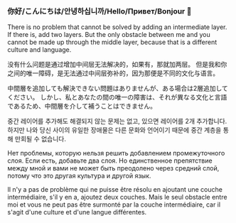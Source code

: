### 你好/こんにちは/안녕하십니까/Hello/Привет/Bonjour 👋

There is no problem that cannot be solved by adding an intermediate layer. If there is, add two layers.
But the only obstacle between me and you cannot be made up through the middle layer, because that is a different culture and language.

没有什么问题是通过增加中间层无法解决的，如果有，那就加两层。
但是我和你之间的唯一障碍，是无法通过中间层弥补的，因为那便是不同的文化与语言。

中間層を追加しても解決できない問題はありませんが、ある場合は2層追加してください。
しかし、私とあなたの間の唯一の障害は、それが異なる文化と言語であるため、中間層を介して補うことはできません。

중간 레이어를 추가해도 해결되지 않는 문제는 없고, 있으면 레이어를 2개 추가합니다.
하지만 나와 당신 사이의 유일한 장애물은 다른 문화와 언어이기 때문에 중간 계층을 통해 만회될 수 없습니다.

Нет проблемы, которую нельзя решить добавлением промежуточного слоя. Если есть, добавьте два слоя.
Но единственное препятствие между мной и вами не может быть преодолено через средний слой, потому что это другая культура и другой язык.

Il n'y a pas de problème qui ne puisse être résolu en ajoutant une couche intermédiaire, s'il y en a, ajoutez deux couches.
Mais le seul obstacle entre moi et vous ne peut pas être surmonté par la couche intermédiaire, car il s'agit d'une culture et d'une langue différentes.
